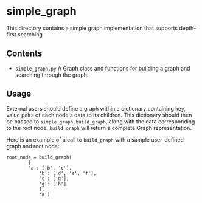 # simple_graph

This directory contains a simple graph implementation that supports depth-first searching.

## Contents

- `simple_graph.py`
	A Graph class and functions for building a graph and searching through the graph.

## Usage

External users should define a graph within a dictionary containing key, value pairs
of each node's data to its children. This dictionary should then be passed to
`simple_graph.build_graph`, along with the data corresponding to the root node.
`build_graph` will return a complete Graph representation.

Here is an example of a call to `build_graph` with a sample user-defined graph and root node:

```
root_node = build_graph(
		{
		'a': ['b', 'c'],
	        'b': ['d', 'e', 'f'],
	        'c': ['g'],
	        'g': ['h']
	        },
	        'a')
```


